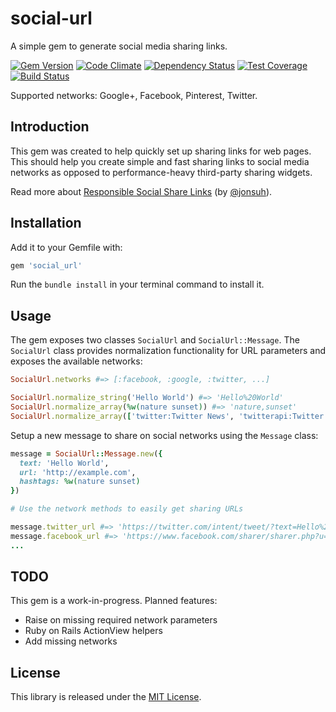 # social-url

A simple gem to generate social media sharing links.

[![Gem Version](https://badge.fury.io/rb/social-url.svg)](http://badge.fury.io/rb/social-url) [![Code Climate](https://codeclimate.com/github/richardvenneman/social-url/badges/gpa.svg)](https://codeclimate.com/github/richardvenneman/social-url) [![Dependency Status](https://gemnasium.com/richardvenneman/social-url.svg)](https://gemnasium.com/richardvenneman/social-url) [![Test Coverage](https://codeclimate.com/github/richardvenneman/social-url/badges/coverage.svg)](https://codeclimate.com/github/richardvenneman/social-url/coverage) [![Build Status](http://img.shields.io/travis/richardvenneman/social-url.svg)](https://travis-ci.org/richardvenneman/social-url)

Supported networks: Google+, Facebook, Pinterest, Twitter.

## Introduction

This gem was created to help quickly set up sharing links for web pages. This should help you create simple and fast sharing links to social media networks as opposed to performance-heavy third-party sharing widgets.

Read more about [Responsible Social Share Links](https://jonsuh.com/blog/social-share-links) (by [@jonsuh](https://github.com/jonsuh)).

## Installation

Add it to your Gemfile with:

```ruby
gem 'social_url'
```

Run the `bundle install` in your terminal command to install it.

## Usage

The gem exposes two classes `SocialUrl` and `SocialUrl::Message`. The `SocialUrl` class provides normalization functionality for URL parameters and exposes the available networks:

```ruby
SocialUrl.networks #=> [:facebook, :google, :twitter, ...]

SocialUrl.normalize_string('Hello World') #=> 'Hello%20World'
SocialUrl.normalize_array(%w(nature sunset)) #=> 'nature,sunset'
SocialUrl.normalize_array(['twitter:Twitter News', 'twitterapi:Twitter API News']) #=> 'twitter%3ATwitter%20News,twitterapi%3ATwitter%20API%20News'
```

Setup a new message to share on social networks using the `Message` class:

```ruby
message = SocialUrl::Message.new({
  text: 'Hello World',
  url: 'http://example.com',
  hashtags: %w(nature sunset)
})

# Use the network methods to easily get sharing URLs

message.twitter_url #=> 'https://twitter.com/intent/tweet/?text=Hello%20World&url=http%3A%2F%2Fexample.com&hashtags=nature,sunset'
message.facebook_url #=> 'https://www.facebook.com/sharer/sharer.php?u=http%3A%2F%2Fexample.com'
...
```

## TODO

This gem is a work-in-progress. Planned features:

- Raise on missing required network parameters
- Ruby on Rails ActionView helpers
- Add missing networks


## License

This library is released under the [MIT License](http://www.opensource.org/licenses/MIT).
